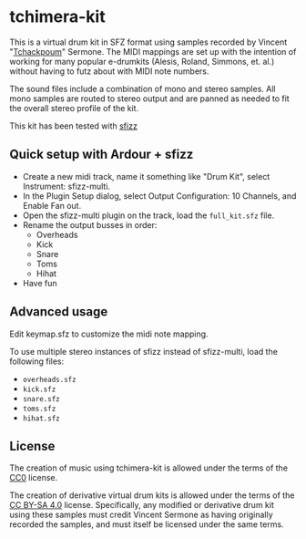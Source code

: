 # tchimera-kit

This is a virtual drum kit in SFZ format using samples recorded by Vincent
"[Tchackpoum](http://tchackpoum.fr/)" Sermone. The MIDI mappings are set up
with the intention of working for many popular e-drumkits (Alesis, Roland,
Simmons, et. al.) without having to futz about with MIDI note numbers.

The sound files include a combination of mono and stereo samples. All mono
samples are routed to stereo output and are panned as needed to fit the
overall stereo profile of the kit.

This kit has been tested with [sfizz](https://sfz.tools/sfizz/)

## Quick setup with Ardour + sfizz

* Create a new midi track, name it something like "Drum Kit", select
  Instrument: sfizz-multi.
* In the Plugin Setup dialog, select Output Configuration: 10 Channels, and
  Enable Fan out.
* Open the sfizz-multi plugin on the track, load the `full_kit.sfz` file.
* Rename the output busses in order:
    * Overheads
    * Kick
    * Snare
    * Toms
    * Hihat
* Have fun

## Advanced usage

Edit keymap.sfz to customize the midi note mapping.

To use multiple stereo instances of sfizz instead of sfizz-multi, load the
following files:
* `overheads.sfz`
* `kick.sfz`
* `snare.sfz`
* `toms.sfz`
* `hihat.sfz`

## License

The creation of music using tchimera-kit is allowed under the terms of the
[CC0](https://creativecommons.org/publicdomain/zero/1.0/) license.

The creation of derivative virtual drum kits is allowed under the terms of the
[CC BY-SA 4.0](https://creativecommons.org/licenses/by-sa/4.0/) license.
Specifically, any modified or derivative drum kit using these samples must
credit Vincent Sermone as having originally recorded the samples, and must
itself be licensed under the same terms.
